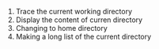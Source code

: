1. Trace the current working directory
2. Display the content of curren directory
3. Changing to home directory
4. Making a long list of the current directory

